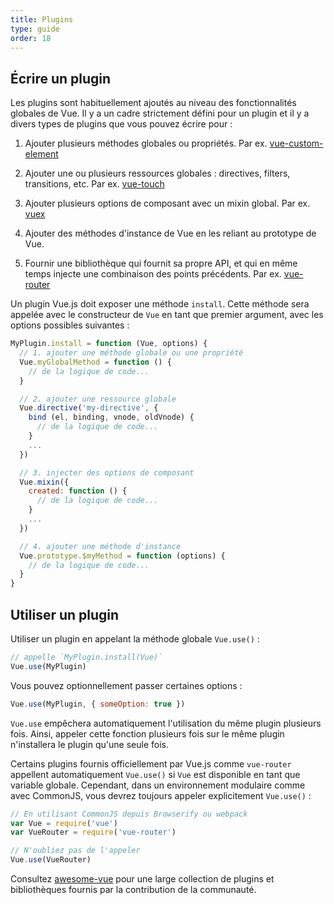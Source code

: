 ```yaml
---
title: Plugins
type: guide
order: 18
---
```


## Écrire un plugin

Les plugins sont habituellement ajoutés au niveau des fonctionnalités globales de Vue. Il y a un cadre strictement défini pour un plugin et il y a divers types de plugins que vous pouvez écrire pour :

1. Ajouter plusieurs méthodes globales ou propriétés. Par ex. [vue-custom-element](https://github.com/karol-f/vue-custom-element)

2. Ajouter une ou plusieurs ressources globales : directives, filters, transitions, etc. Par ex. [vue-touch](https://github.com/vuejs/vue-touch)

3. Ajouter plusieurs options de composant avec un mixin global. Par ex. [vuex](https://github.com/vuejs/vuex)

4. Ajouter des méthodes d'instance de Vue en les reliant au prototype de Vue.

5. Fournir une bibliothèque qui fournit sa propre API, et qui en même temps injecte une combinaison des points précédents. Par ex. [vue-router](https://github.com/vuejs/vue-router)

Un plugin Vue.js doit exposer une méthode `install`. Cette méthode sera appelée avec le constructeur de `Vue` en tant que premier argument, avec les options possibles suivantes :

``` js
MyPlugin.install = function (Vue, options) {
  // 1. ajouter une méthode globale ou une propriété
  Vue.myGlobalMethod = function () {
    // de la logique de code...
  }

  // 2. ajouter une ressource globale
  Vue.directive('my-directive', {
    bind (el, binding, vnode, oldVnode) {
      // de la logique de code...
    }
    ...
  })

  // 3. injecter des options de composant
  Vue.mixin({
    created: function () {
      // de la logique de code...
    }
    ...
  })

  // 4. ajouter une méthode d'instance
  Vue.prototype.$myMethod = function (options) {
    // de la logique de code...
  }
}
```

## Utiliser un plugin

Utiliser un plugin en appelant la méthode globale `Vue.use()` :

``` js
// appelle `MyPlugin.install(Vue)`
Vue.use(MyPlugin)
```

Vous pouvez optionnellement passer certaines options :

``` js
Vue.use(MyPlugin, { someOption: true })
```

`Vue.use` empêchera automatiquement l'utilisation du même plugin plusieurs fois. Ainsi, appeler cette fonction plusieurs fois sur le même plugin n'installera le plugin qu'une seule fois.

Certains plugins fournis officiellement par Vue.js comme `vue-router` appellent automatiquement `Vue.use()` si `Vue` est disponible en tant que variable globale. Cependant, dans un environnement modulaire comme avec CommonJS, vous devrez toujours appeler explicitement `Vue.use()` :

``` js
// En utilisant CommonJS depuis Browserify ou webpack
var Vue = require('vue')
var VueRouter = require('vue-router')

// N'oubliez pas de l'appeler
Vue.use(VueRouter)
```

Consultez [awesome-vue](https://github.com/vuejs/awesome-vue#components--libraries) pour une large collection de plugins et bibliothèques fournis par la contribution de la communauté.
